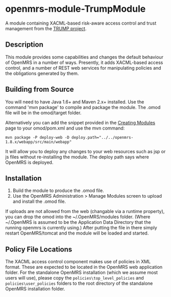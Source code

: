 openmrs-module-TrumpModule
==========================

A module containing XACML-based risk-aware access control and trust management from the [TRUMP project](http://www.trump-india-uk.org).

Description
-----------
This module provides some capabilities and changes the default behaviour of OpenMRS in a number of ways. Presently, it adds XACML-based access control, and a number of REST web services for manipulating policies and the obligations generated by them.

Building from Source
--------------------
You will need to have Java 1.6+ and Maven 2.x+ installed.  Use the command 'mvn package' to 
compile and package the module.  The .omod file will be in the omod/target folder.

Alternatively you can add the snippet provided in the [Creating Modules](https://wiki.openmrs.org/x/cAEr) page to your 
omod/pom.xml and use the mvn command:

    mvn package -P deploy-web -D deploy.path="../../openmrs-1.8.x/webapp/src/main/webapp"

It will allow you to deploy any changes to your web 
resources such as jsp or js files without re-installing the module. The deploy path says 
where OpenMRS is deployed.

Installation
------------
1. Build the module to produce the .omod file.
2. Use the OpenMRS Administration > Manage Modules screen to upload and install the .omod file.

If uploads are not allowed from the web (changable via a runtime property), you can drop the omod
into the ~/.OpenMRS/modules folder.  (Where ~/.OpenMRS is assumed to be the Application 
Data Directory that the running openmrs is currently using.)  After putting the file in there 
simply restart OpenMRS/tomcat and the module will be loaded and started.

Policy File Locations
---------------------
The XACML access control component makes use of policies in XML format. These are expected to be located in the OpenMRS web application folder. For the standalone OpenMRS installation (which we assume most users will use), please copy the `policies\top_level_policies` and `policies\user_policies` folders to the root directory of the standalone OpenMRS installation folder.